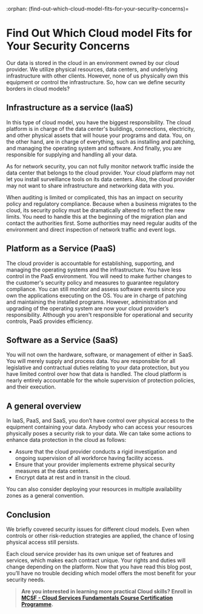 :orphan:
(find-out-which-cloud-model-fits-for-your-security-concerns)=

# Find Out Which Cloud model Fits for Your Security Concerns

Our data is stored in the cloud in an environment owned by our cloud provider. We utilize physical resources, data centers, and underlying infrastructure with other clients. However, none of us physically own this equipment or control the infrastructure. So, how can we define security borders in cloud models?

## Infrastructure as a service (IaaS)

In this type of cloud model, you have the biggest responsibility. The cloud platform is in charge of the data center's buildings, connections, electricity, and other physical assets that will house your programs and data. You, on the other hand, are in charge of everything, such as installing and patching, and managing the operating system and software. And finally, you are responsible for supplying and handling all your data.

As for network security, you can not fully monitor network traffic inside the data center that belongs to the cloud provider. Your cloud platform may not let you install surveillance tools on its data centers. Also, the cloud provider may not want to share infrastructure and networking data with you.

When auditing is limited or complicated, this has an impact on security policy and regulatory compliance. Because when a business migrates to the cloud, its security policy must be dramatically altered to reflect the new limits. You need to handle this at the beginning of the migration plan and contact the authorities first. Some authorities may need regular audits of the environment and direct inspection of network traffic and event logs.

## Platform as a Service (PaaS)

The cloud provider is accountable for establishing, supporting, and managing the operating systems and the infrastructure. You have less control in the PaaS environment. You will need to make further changes to the customer's security policy and measures to guarantee regulatory compliance. You can still monitor and assess software events since you own the applications executing on the OS. You are in charge of patching and maintaining the installed programs. However, administration and upgrading of the operating system are now your cloud provider’s responsibility. Although you aren't responsible for operational and security controls, PaaS provides efficiency.

## Software as a Service (SaaS)

You will not own the hardware, software, or management of either in SaaS. You will merely supply and process data. You are responsible for all legislative and contractual duties relating to your data protection, but you have limited control over how that data is handled.
The cloud platform is nearly entirely accountable for the whole supervision of protection policies, and their execution.

## A general overview

In IaaS, PaaS, and SaaS, you don’t have control over physical access to the equipment containing your data. Anybody who can access your resources physically poses a security risk to your data.
We can take some actions to enhance data protection in the cloud as follows:

- Assure that the cloud provider conducts a rigid investigation and ongoing supervision of all workforce having facility access.
- Ensure that your provider implements extreme physical security measures at the data centers.
- Encrypt data at rest and in transit in the cloud.

You can also consider deploying your resources in multiple availability zones as a general convention.

## Conclusion

We briefly covered security issues for different cloud models. Even when controls or other risk-reduction strategies are applied, the chance of losing physical access still persists.

Each cloud service provider has its own unique set of features and services, which makes each contract unique. Your rights and duties will change depending on the platform. Now that you have read this blog post, you’ll have no trouble deciding which model offers the most benefit for your security needs.

> **Are you interested in learning more practical Cloud skills? Enroll in [MCSF - Cloud Services Fundamentals Course Certification Programme](https://www.mosse-institute.com/certifications/mcsf-cloud-services-fundamentals.html).**
